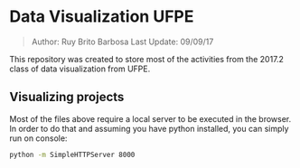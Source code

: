 # Data Visualization UFPE
> Author: Ruy Brito Barbosa
> Last Update: 09/09/17

This repository was created to store most of the activities from the 2017.2 class
of data visualization from UFPE.

## Visualizing projects

Most of the files above require a local server to be executed in the browser.
In order to do that and assuming you have python installed, you can simply run on console:

``` bash
python -m SimpleHTTPServer 8000
```
